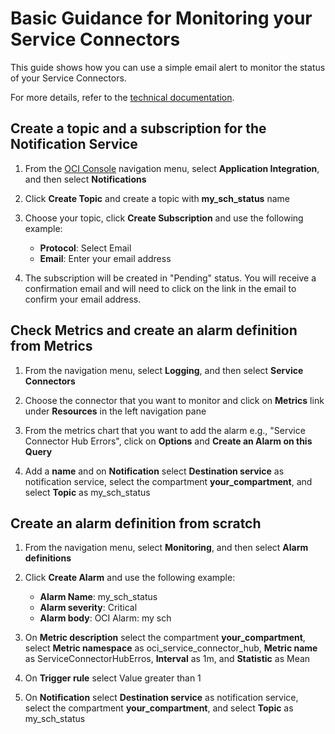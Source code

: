 # Basic Guidance for Monitoring your Service Connectors

This guide shows how you can use a simple email alert to monitor the status of your Service Connectors.

For more details, refer to the [technical documentation](https://docs.oracle.com/en-us/iaas/Content/service-connector-hub/metrics.htm).

## Create a topic and a subscription for the Notification Service

1. From the [OCI Console](https://cloud.oracle.com) navigation menu, select **Application Integration**, and then select **Notifications**

2. Click **Create Topic** and create a topic with **my_sch_status** name

3. Choose your topic, click **Create Subscription** and use the following example:
    * **Protocol**: Select Email 
    * **Email**: Enter your email address

4. The subscription will be created in "Pending" status. You will receive a confirmation email 
and will need to click on the link in the email to confirm your email address.


## Check Metrics and create an alarm definition from Metrics

1. From the navigation menu, select **Logging**, and then select **Service Connectors**

2. Choose the connector that you want to monitor and click on **Metrics** link under **Resources** in the left navigation pane

3. From the metrics chart that you want to add the alarm e.g., "Service Connector Hub Errors", click on **Options** and **Create an Alarm on this Query**

4. Add a **name** and on **Notification** select **Destination service** as notification service, select the compartment **your_compartment**, and select **Topic** as my_sch_status


## Create an alarm definition from scratch

1. From the navigation menu, select **Monitoring**, and then select **Alarm definitions**

2. Click **Create Alarm** and use the following example:
    * **Alarm Name**: my_sch_status
    * **Alarm severity**: Critical
    * **Alarm body**: OCI Alarm: my sch 

3. On **Metric description** select the compartment **your_compartment**, select **Metric namespace** as oci_service_connector_hub, **Metric name** as ServiceConnectorHubErros, **Interval** as 1m, and **Statistic** as Mean

4. On **Trigger rule** select Value greater than 1

6. On **Notification** select **Destination service** as notification service, select the compartment **your_compartment**, and select **Topic** as my_sch_status
